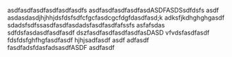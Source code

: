 asdfasdfasdfasdfasdfasdfs
asdfasdfasdfasdfasdASDFASDSsdfdsfs
asdf asdasdasdjhjhhjdsfdsfsdfcfgcfasdcgcfdgfdasdfasd;k adksfjkdhghghgasdf
sdadsfsdfssasdfasdfasdadsfasdfasdfafssfs
asfafsdas
sdfdsfasdasdfasdfasdf
dszfasdfasdfasdfasdfasDASD
vfvdsfasdfasdf
fdsfdsfghfhgfasdfasdf
hjhjsadfasdf
asdf
adfasdf
fasdfadsfdasfadsasdfASDF
asdfasdf
